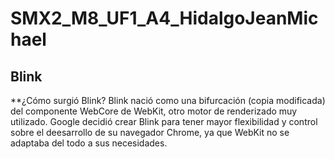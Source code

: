 # SMX2_M8_UF1_A4_HidalgoJeanMichael
## Blink 

**¿Cómo surgió Blink?
Blink nació como una bifurcación (copia modificada) del componente WebCore de WebKit, otro motor de renderizado muy utilizado.
Google decidió crear Blink para tener mayor flexibilidad y control sobre el deesarrollo de su navegador Chrome, ya que WebKit no se adaptaba del todo a sus necesidades. 